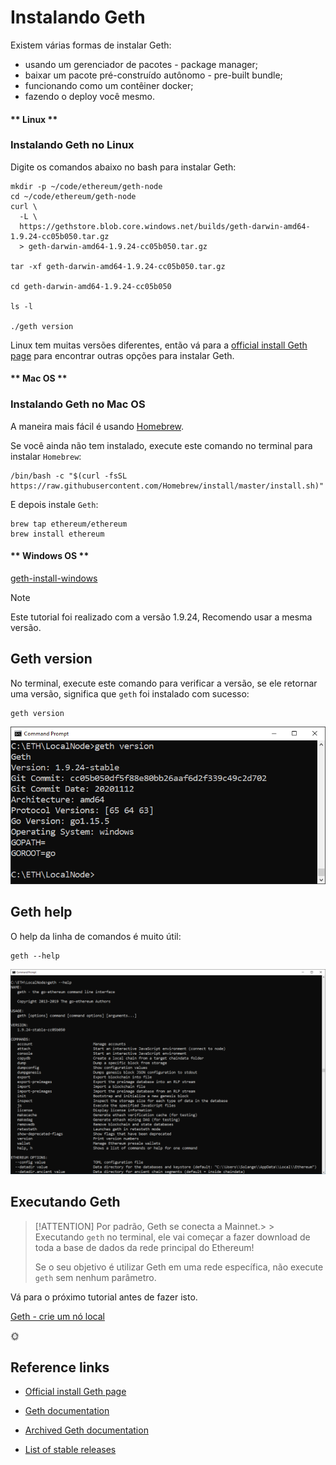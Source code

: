 # Instalando Geth

Existem várias formas de instalar Geth:

- usando um gerenciador de pacotes - package manager;
- baixar um pacote pré-construído autônomo - pre-built bundle;
- funcionando como um contêiner docker;
- fazendo o deploy você mesmo.

<!-- tabs:start -->

#### ** Linux **

### Instalando Geth no Linux

Digite os comandos abaixo no bash para instalar Geth:

```shell
mkdir -p ~/code/ethereum/geth-node
cd ~/code/ethereum/geth-node
curl \
  -L \
  https://gethstore.blob.core.windows.net/builds/geth-darwin-amd64-1.9.24-cc05b050.tar.gz
  > geth-darwin-amd64-1.9.24-cc05b050.tar.gz

tar -xf geth-darwin-amd64-1.9.24-cc05b050.tar.gz

cd geth-darwin-amd64-1.9.24-cc05b050

ls -l

./geth version
```

Linux tem muitas versões diferentes, então vá para a 
[official install Geth page](https://geth.ethereum.org/docs/install-and-build/installing-geth)
para encontrar outras opções para instalar Geth.

#### ** Mac OS **

### Instalando Geth no Mac OS

A maneira mais fácil é usando [Homebrew](https://brew.sh/).

Se você ainda não tem instalado, execute este comando no terminal para instalar `Homebrew`:

```shell
/bin/bash -c "$(curl -fsSL https://raw.githubusercontent.com/Homebrew/install/master/install.sh)"
```

E depois instale `Geth`:

```shell
brew tap ethereum/ethereum
brew install ethereum
```

#### ** Windows OS **

[geth-install-windows](geth-install-windows.md ':include')

<!-- tabs:end -->

> [!NOTE]
> Este tutorial foi realizado com a versão 1.9.24, Recomendo usar a mesma versão.

## Geth version

No terminal, execute este comando para verificar a versão, se ele retornar uma versão, significa que `geth` foi instalado com sucesso:

```shell
geth version
```

![geth version](../../images/geth/image-28.png)

## Geth help

O help da linha de comandos é muito útil:

```shell
geth --help
```

![geth help](../../images/geth/image-29.png)

## Executando Geth

> [!ATTENTION] 
> Por padrão, Geth se conecta a Mainnet.> >
> Executando `geth` no terminal, 
> ele vai começar a fazer download de toda a base de dados da rede principal do Ethereum!
> 
> Se o seu objetivo é utilizar Geth em uma rede específica, não execute `geth` sem nenhum parâmetro.

Vá para o próximo tutorial antes de fazer isto.

[Geth - crie um nó local](/pt/geth/geth-local-node.md)

:sun_with_face:

## Reference links

- [Official install Geth page](https://geth.ethereum.org/docs/install-and-build/installing-geth)

- [Geth documentation](https://geth.ethereum.org/docs/)

- [Archived Geth documentation](https://github.com/ethereum/go-ethereum/wiki)

- [List of stable releases](https://github.com/ethereum/go-ethereum/releases)

